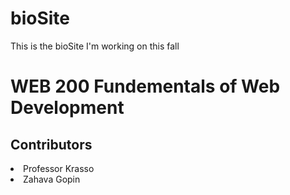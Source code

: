 # bioSite
This is the bioSite I'm working on this fall
<h1> WEB 200 Fundementals of Web Development </h1>
<h2> Contributors</h2>
<li>
Professor Krasso
</li>
<li>
Zahava Gopin
</li>
